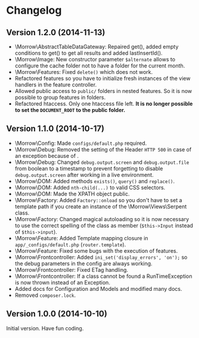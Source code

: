 Changelog
============

Version 1.2.0 (2014-11-13)
-------------

* \Morrow\AbstractTableDataGateway: Repaired get(), added empty conditions to get() to get all results and added lastInsertId().
* \Morrow\Image: New constructor parameter `$alternate` allows to configure the cache folder not to have a folder for the current month.
* \Morrow\Features: Fixed `delete()` which does not work.
* Refactored features so you have to initialize fresh instances of the view handlers in the feature controller.
* Allowed public access to `public/` folders in nested features. So it is now possible to group features in folders.
* Refactored htaccess. Only one htaccess file left. **It is no longer possible to set the `DOCUMENT_ROOT` to the public folder.**


Version 1.1.0 (2014-10-17)
-------------

* \Morrow\Config: Made `configs/default.php` required.
* \Morrow\Debug: Removed the setting of the Header `HTTP 500` in case of an exception because of .
* \Morrow\Debug: Changed `debug.output.screen` and `debug.output.file` from boolean to a timestamp to prevent forgetting to disable `debug.output.screen` after working in a live environment.
* \Morrow\DOM: Added methods `exists()`, `query()` and `replace()`.
* \Morrow\DOM: Added `nth-child(...)` to valid CSS selectors.
* \Morrow\DOM: Made the XPATH object public.
* \Morrow\Factory: Added `Factory::onload` so you don't have to set a template path if you create an instance of the \Morrow\Views\Serpent class.
* \Morrow\Factory: Changed magical autoloading so it is now necessary to use the correct spelling of the class as member (`$this->Input` instead of `$this->input`).
* \Morrow\Feature: Added Template mapping closure in `app/_configs/default.php` (`router.template`).
* \Morrow\Feature: Fixed some bugs with the execution of features.
* \Morrow\Frontcontroller: Added `ini_set('display_errors', 'on');` so the debug parameters in the config are always working.
* \Morrow\Frontcontroller: Fixed ETag handling.
* \Morrow\Frontcontroller: If a class cannot be found a RunTimeException is now thrown instead of an Exception.
* Added docs for Configuration and Models and modified many docs.
* Removed `composer.lock`.


Version 1.0.0 (2014-10-10)
-------------

Initial version. Have fun coding.

